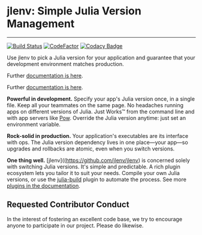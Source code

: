 # jlenv: Simple Julia Version Management

---

[![Build Status](https://travis-ci.com/jlenv/jlenv.svg?branch=master)](https://travis-ci.com/jlenv/jlenv) [![CodeFactor](https://www.codefactor.io/repository/github/jlenv/jlenv/badge)](https://www.codefactor.io/repository/github/jlenv/jlenv) [![Codacy Badge](https://api.codacy.com/project/badge/Grade/0d970140c2ff4547820b7f2a908620cd)](https://www.codacy.com/manual/taqtiqa-mark/jlenv_2?utm_source=github.com&amp;utm_medium=referral&amp;utm_content=jlenv/jlenv&amp;utm_campaign=Badge_Grade)

Use jlenv to pick a Julia version for your application and guarantee
that your development environment matches production.
 
 Further [documentation is here](https://jlenv.github.io/jlenv/).

 Further [documentation is here](https://jlenv.github.io/jlenv/).

**Powerful in development.** Specify your app's Julia version once,
  in a single file. Keep all your teammates on the same page. No
  headaches running apps on different versions of Julia. Just Works™
  from the command line and with app servers like [Pow](http://pow.cx).
  Override the Julia version anytime: just set an environment variable.

**Rock-solid in production.** Your application's executables are its
  interface with ops. The Julia version
  dependency lives in one place—your app—so upgrades and rollbacks are
  atomic, even when you switch versions.

**One thing well.** [jlenv]((https://github.com/jlenv/jlenv) is concerned solely with switching Julia
  versions. It's simple and predictable. A rich plugin ecosystem lets
  you tailor it to suit your needs. Compile your own Julia versions, or
  use the [julia-build](https://github.com/jlenv/julia-build)
  plugin to automate the process.
  See more [plugins in the documentation](https://jlenv.github.io/jlenv/plugins).

## Requested Contributor Conduct

In the interest of fostering an excellent code base, we try to encourage anyone
to participate in our project. Please do likewise.
